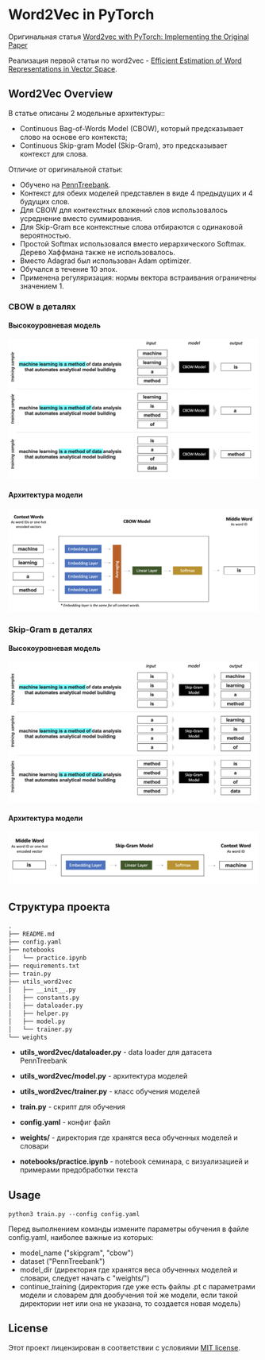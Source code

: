 # Word2Vec in PyTorch

Оригинальная статья [Word2vec with PyTorch: Implementing the Original Paper](https://towardsdatascience.com/word2vec-with-pytorch-implementing-original-paper-2cd7040120b0)

Реализация первой статьи по word2vec - [Efficient Estimation of Word Representations in Vector Space](https://arxiv.org/abs/1301.3781).

## Word2Vec Overview

В статье описаны 2 модельные архитектуры::

- Continuous Bag-of-Words Model (CBOW), который предсказывает слово на основе его контекста;
- Continuous Skip-gram Model (Skip-Gram), это предсказывает контекст для слова.

Отличие от оригинальной статьи:

- Обучено на [PennTreebank](https://pytorch.org/text/stable/datasets.html#penntreebank).
- Контекст для обеих моделей представлен в виде 4 предыдущих и 4 будущих слов.
- Для CBOW для контекстных вложений слов использовалось усреднение вместо суммирования.
- Для Skip-Gram все контекстные слова отбираются с одинаковой вероятностью. 
- Простой Softmax использовался вместо иерархического Softmax. Дерево Хаффмана также не использовалось.
- Вместо Adagrad был использован Adam optimizer.
- Обучался в течение 10 эпох.
- Применена регуляризация: нормы вектора встраивания ограничены значением 1.


### CBOW в деталях
#### Высокоуровневая модель
![alt text](docs/cbow_overview.png)
#### Архитектура модели
![alt text](docs/cbow_detailed.png)


### Skip-Gram в деталях
#### Высокоуровневая модель
![alt text](docs/skipgram_overview.png)
#### Архитектура модели
![alt text](docs/skipgram_detailed.png)


## Структура проекта


```
.
├── README.md
├── config.yaml
├── notebooks
│   └── practice.ipynb
├── requirements.txt
├── train.py
├── utils_word2vec
│   ├── __init__.py
│   ├── constants.py
│   ├── dataloader.py
│   ├── helper.py
│   ├── model.py
│   └── trainer.py
└── weights

```

- **utils_word2vec/dataloader.py** - data loader для датасета PennTreebank
- **utils_word2vec/model.py** - архитектура моделей
- **utils_word2vec/trainer.py** - класс обучения моделей

- **train.py** - скрипт для обучения
- **config.yaml** - конфиг файл
- **weights/** - директория где хранятся веса обученных моделей и словари
- **notebooks/practice.ipynb** - notebook семинара, с визуализацией и примерами предобработки текста

## Usage


```
python3 train.py --config config.yaml
```

Перед выполнением команды измените параметры обучения в файле config.yaml, наиболее важные из которых:

- model_name ("skipgram", "cbow")
- dataset ("PennTreebank")
- model_dir (директория где хранятся веса обученных моделей и словари, следует начать с "weights/")
- continue_training (директория где уже есть файлы .pt с параметрами модели и словарем для дообучения той же модели, если такой директории нет или она не указана, то создается новая модель)

## License
Этот проект лицензирован в соответствии с условиями [MIT license](https://choosealicense.com/licenses/mit/).
